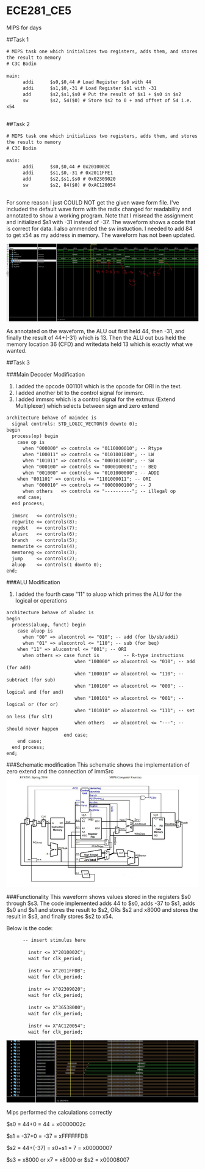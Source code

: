 ECE281_CE5
==========

MIPS for days

##Task 1

```
# MIPS task one which initializes two registers, adds them, and stores the result to memory
# C3C Bodin

main:
      addi      $s0,$0,44 # Load Register $s0 with 44
      addi      $s1,$0,-31 # Load Register $s1 with -31
      add       $s2,$s1,$s0 # Put the result of $s1 + $s0 in $s2
      sw        $s2, 54($0) # Store $s2 to 0 + and offset of 54 i.e. x54
      
```

##Task 2

```
# MIPS task one which initializes two registers, adds them, and stores the result to memory
# C3C Bodin

main:
      addi      $s0,$0,44 # 0x2010002C
      addi      $s1,$0,-31 # 0x2011FFE1
      add       $s2,$s1,$s0 # 0x02309020
      sw        $s2, 84($0) # 0xAC120054
      
```

For some reason I just COULD NOT get the given wave form file. I've included the default wave form with
the radix changed for readability and annotated to show a working program. Note that I misread the assignment
and initialized $s1 with -31 instead of -37. The waveform shows a code that is correct for data. I also ammended
the sw instuction. I needed to add 84 to get x54 as my address in memory. The waveform has not been updated. 

![alt text](task2.JPG "Stupid wave files")

As annotated on the waveform, the ALU out first held 44, then -31, and finally the result of 44+(-31) which is 13. 
Then the ALU out bus held the memory location 36 (CFD) and writedata held 13 which is exactly what we wanted.

##Task 3

###Main Decoder Modification
1. I added the opcode 001101 which is the opcode for ORI in the text.
2. I added another bit to the control signal for immsrc.
3. I added immsrc which is a control signal for the extmux (Extend Multiplexer) which selects between sign and zero extend
```
architecture behave of maindec is
  signal controls: STD_LOGIC_VECTOR(9 downto 0);
begin
  process(op) begin
    case op is
      when "000000" => controls <= "0110000010"; -- Rtype
      when "100011" => controls <= "0101001000"; -- LW
      when "101011" => controls <= "0001010000"; -- SW
      when "000100" => controls <= "0000100001"; -- BEQ
      when "001000" => controls <= "0101000000"; -- ADDI
	when "001101" => controls <= "1101000011"; -- ORI
      when "000010" => controls <= "0000000100"; -- J
      when others   => controls <= "----------"; -- illegal op
    end case;
  end process;
  
  immsrc   <= controls(9);
  regwrite <= controls(8);
  regdst   <= controls(7);
  alusrc   <= controls(6);
  branch   <= controls(5);
  memwrite <= controls(4);
  memtoreg <= controls(3);
  jump     <= controls(2);
  aluop    <= controls(1 downto 0);
end;
```

###ALU Modification
1. I added the fourth case "11" to aluop which primes the ALU for the logical or operations
```
architecture behave of aludec is
begin
  process(aluop, funct) begin
    case aluop is
      when "00" => alucontrol <= "010"; -- add (for lb/sb/addi)
      when "01" => alucontrol <= "110"; -- sub (for beq)
	when "11" => alucontrol <= "001"; -- ORI
      when others => case funct is         -- R-type instructions
                         when "100000" => alucontrol <= "010"; -- add (for add)
                         when "100010" => alucontrol <= "110"; -- subtract (for sub)
                         when "100100" => alucontrol <= "000"; -- logical and (for and)
                         when "100101" => alucontrol <= "001"; -- logical or (for or)
                         when "101010" => alucontrol <= "111"; -- set on less (for slt)
                         when others   => alucontrol <= "---"; -- should never happen
                     end case;
    end case;
  end process;
end;
```

###Schematic modification
This schematic shows the implementation of zero extend and the connection of immSrc
![alt text](schematic.JPG "Check this sick schematic bro")

###Functionality
This waveform shows values stored in the registers $s0 through $s3. The code implemented adds 44 to $s0, adds
-37 to $s1, adds $s0 and $s1 and stores the result to $s2, ORs $s2 and x8000 and stores the result in $s3, and finally stores $s2 to x54. 

Below is the code:

```
      -- insert stimulus here 

		instr <= X"2010002C";
		wait for clk_period;
		
		instr <= X"2011FFDB";
		wait for clk_period;
		
		instr <= X"02309020";
		wait for clk_period;
		
		instr <= X"36538000";
		wait for clk_period;
		
		instr <= X"AC120054";
		wait for clk_period;

```

![alt text](registers_task3.JPG "Task 3")

Mips performed the calculations correctly

$s0 = 44+0 = 44 = x0000002c

$s1 = -37+0 = -37 = xFFFFFFDB

$s2 = 44+(-37) = $s0+$s1 = 7 = x00000007

$s3 = x8000 or x7 = x8000 or $s2 = x00008007

